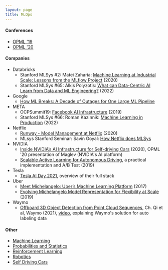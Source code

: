 ```yaml
---
layout: page
title: MLOps
---
```

#### Conferences
* [OPML '19](https://www.usenix.org/conference/opml19)
* [OPML '20](https://www.usenix.org/conference/opml20)

#### Companies
* Databricks
  * Stanford MLSys #2: Matei Zaharia: [Machine Learning at Industrial Scale: Lessons from the MLflow Project](https://www.youtube.com/watch?v=nCQ9WqXPIS4&list=PLSrTvUm384I9PV10koj_cqit9OfbJXEkq&index=3) (2020)
  * Stanford MLSys #65: Alkis Polyzotis: [What can Data-Centric AI Learn from Data and ML Engineering?](https://www.youtube.com/watch?v=cqDgxP8DcJA) (2022)
* Google
  * [How ML Breaks: A Decade of Outages for One Large ML Pipeline](https://www.usenix.org/conference/opml20/presentation/papasian)
* META
  * OCPSummit19: [Facebook AI Infrastructure](https://www.youtube.com/watch?v=MYlCesArTWk) (2019)
  * Stanford MLSys #66: Roman Kazinnik: [Machine Learning in Production](https://www.youtube.com/watch?v=eNWeFccrouI) (2022)
* Netflix
  * [Runway - Model Management at Netflix](https://www.usenix.org/conference/opml20/presentation/cepoi) (2020)
  * MLsys Stanford Seminar: Savin Goyal: [How Netflix does MLSys](https://www.youtube.com/watch?v=wassHqe_Clg)
* NVIDIA
  * [Inside NVIDIA’s AI Infrastructure for Self-driving Cars](https://www.usenix.org/conference/opml20/presentation/farabet) (2020), OPML '20 presentation of Maglev (NVIDIA's AI platform)
  * [Scalable Active Learning for Autonomous Driving](https://medium.com/nvidia-ai/scalable-active-learning-for-autonomous-driving-a-practical-implementation-and-a-b-test-4d315ed04b5f), a practical implementation and A/B Test (2019)
* Tesla
  * [Tesla AI Day 2021](https://www.youtube.com/watch?v=fdtC1AxFNkk), overview of their full stack
* Uber
  * [Meet Michelangelo: Uber’s Machine Learning Platform](https://eng.uber.com/michelangelo-machine-learning-platform/) (2017)
  * [Evolving Michelangelo Model Representation for Flexibility at Scale](https://eng.uber.com/michelangelo-machine-learning-model-representation/) (2019)  
* Waymo
  * [Offboard 3D Object Detection from Point Cloud Sequences](https://arxiv.org/pdf/2103.05073.pdf), Ch. Qi et al, Waymo (2021), [video](https://www.youtube.com/watch), explaining Waymo's solution for auto labeling data

#### Other
* [Machine Learning](machine_learning.md)
* [Probabilities and Statistics](probabilities_and_statistics.md)
* [Reinforcement Learning](reinforcement_learning.md)
* [Robotics](robotics.md)
* [Self Driving Cars](self_driving_cars.md)
